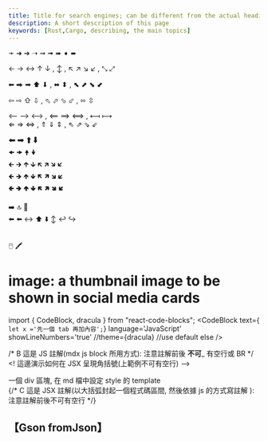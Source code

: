 ```yaml
---
title: Title for search engines; can be different from the actual heading
description: A short description of this page
keywords: [Rust,Cargo, describing, the main topics]
---
```


➛ ➜ ➔ ➝ ➞ ➟ ➠ ➧ ➨  

← → ↔ ↑ ↓ , ↕ , ↖ ↗ ↘ ↙ , ⤡ ⤢  

⬅   ⮕ ➡  ⬆ ⬇ , ⬌ ⬍ , ⬉ ⬈ ⬊ ⬋  

⇦ ⇨ ⇧ ⇩ , ⬁ ⬀ ⬂ ⬃ , ⬄ ⇳  

⟵ ⟶ ⟷ , ⟸ ⟹ ⟺ , ⟻ ⟼  
⇐ ⇒ ⇔ , ⇑ ⇓ ⇕ , ⇖ ⇗ ⇘ ⇙  

🠰 🠲 🠱 🠳  
🠜 🠞 🠝 🠟  
🡰 🡲 🡱 🡳 🡴 🡵 🡶 🡷   
🡸 🡺 🡹 🡻 🡼 🡽 🡾 🡿   
🢀 🢂 🢁 🢃 🢄 🢅 🢆 🢇  

   
➡️ 🔝 🔄  
⬅️ ⬅️ ↔️ ⬆️ ⬇️ ↕️  ↩️ ↪️   

## 
🖱️
🖍️

# image: a thumbnail image to be shown in social media cards

<!-- C 這是 HTML 註解 : 注意註解前  __必須___ 有空行 -->

import { CodeBlock, dracula  } from "react-code-blocks";
	 <CodeBlock
      text={`	  
	let x ='先一個 tab 再加內容';
	  `}
      language='JavaScript'
      showLineNumbers='true'
      //theme={dracula} //use default else 
    />
	
	
/* B 這是 JS 註解(mdx js block 所用方式): 注意註解前後  __不可___ 有空行或 BR */
&lt;! 這邊演示如何在 JSX 呈現角括號(上範例不可有空行) --&gt;

<div style={{backgroundColor: 'red', color: 'blue' }} >
一個 div 區塊, 在 md 檔中設定 style 的 template 
<br/>
{/* C 這是 JSX 註解(以大括弧封起一個程式碼區間, 然後依據 js 的方式寫註解 ): 注意註解前後不可有空行 */}


## 【Gson fromJson】

<code>


</code>

